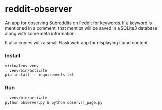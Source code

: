 # reddit-observer

An app for observing Subreddits on Reddit for keywords.
If a keyword is mentioned in a comment, that mention will be saved in a SQLite3 database along with some meta information.

It also comes with a small Flask web-app for displaying found content

### Install

```bash
virtualenv venv
. venv/bin/activate
pip install -r requirements.txt
```

### Run

```bash
. venv/bin/activate
python observer.py & python observer_page.py
```
